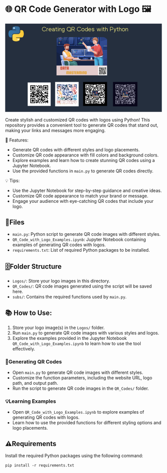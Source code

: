 # 🌐 QR Code Generator with Logo 🖼️

![1692494041713](image/README/1692494041713.png)

Create stylish and customized QR codes with logos using Python! This repository provides a convenient tool to generate QR codes that stand out, making your links and messages more engaging.

🔹 Features:

- Generate QR codes with different styles and logo placements.
- Customize QR code appearance with fill colors and background colors.
- Explore examples and learn how to create stunning QR codes using a Jupyter Notebook.
- Use the provided functions in `main.py` to generate QR codes directly.

💡 Tips:

- Use the Jupyter Notebook for step-by-step guidance and creative ideas.
- Customize QR code appearance to match your brand or message.
- Engage your audience with eye-catching QR codes that include your logo.

## 📁Files

- `main.py`: Python script to generate QR code images with different styles.
- `QR_Code_with_Logo_Examples.ipynb`: Jupyter Notebook containing examples of generating QR codes with logos.
- `requirements.txt`: List of required Python packages to be installed.

## [🗄️](https://emojipedia.org/file-cabinet)Folder Structure

- `Logos/`: Store your logo images in this directory.
- `QR_Codes/`: QR code images generated using the script will be saved here.
- `subs/`: Contains the required functions used by `main.py`.

## 📚 How to Use:

1. Store your logo image(s) in the `Logos/` folder.
2. Run `main.py` to generate QR code images with various styles and logos.
3. Explore the examples provided in the Jupyter Notebook `QR_Code_with_Logo_Examples.ipynb` to learn how to use the tool effectively.

### 🚀Generating QR Codes

- Open `main.py` to generate QR code images with different styles.
- Customize the function parameters, including the website URL, logo path, and output path.
- Run the script to generate QR code images in the `QR_Codes/` folder.

### 💡Learning Examples

- Open `QR_Code_with_Logo_Examples.ipynb` to explore examples of generating QR codes with logos.
- Learn how to use the provided functions for different styling options and logo placements.

## ⚠️Requirements

Install the required Python packages using the following command:

```
pip install -r requirements.txt
```
